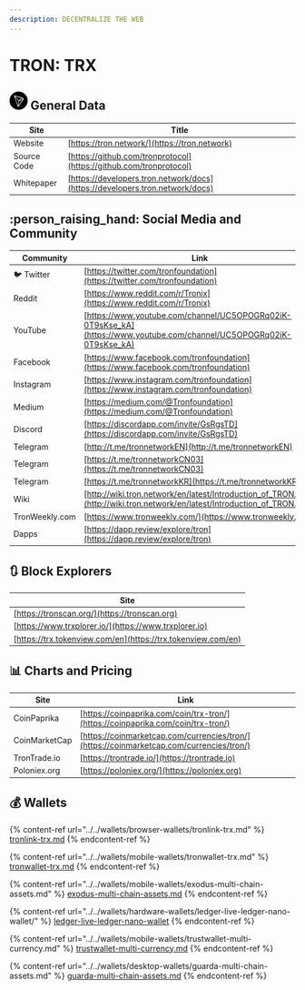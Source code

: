 ```yaml
---
description: DECENTRALIZE THE WEB
---
```


# TRON: TRX

## ![](../../.gitbook/assets/trx.png) General Data

| Site        | Title                                                                        |
| ----------- | ---------------------------------------------------------------------------- |
| Website     | [https://tron.network/](https://tron.network)                                |
| Source Code | [https://github.com/tronprotocol](https://github.com/tronprotocol)           |
| Whitepaper  | [https://developers.tron.network/docs](https://developers.tron.network/docs) |

## :person_raising_hand: Social Media and Community

| Community      | Link                                                                                                                         |
| -------------- | ---------------------------------------------------------------------------------------------------------------------------- |
| :bird: Twitter | [https://twitter.com/tronfoundation](https://twitter.com/tronfoundation)                                                     |
| Reddit         | [https://www.reddit.com/r/Tronix](https://www.reddit.com/r/Tronix)                                                           |
| YouTube        | [https://www.youtube.com/channel/UC5OPOGRq02iK-0T9sKse_kA](https://www.youtube.com/channel/UC5OPOGRq02iK-0T9sKse_kA)         |
| Facebook       | [https://www.facebook.com/tronfoundation](https://www.facebook.com/tronfoundation)                                           |
| Instagram      | [https://www.instagram.com/tronfoundation](https://www.instagram.com/tronfoundation)                                         |
| Medium         | [https://medium.com/@Tronfoundation](https://medium.com/@Tronfoundation)                                                     |
| Discord        | [https://discordapp.com/invite/GsRgsTD](https://discordapp.com/invite/GsRgsTD)                                               |
| Telegram       | [http://t.me/tronnetworkEN](http://t.me/tronnetworkEN)                                                                       |
| Telegram       | [https://t.me/tronnetworkCN03](https://t.me/tronnetworkCN03)                                                                 |
| Telegram       | [https://t.me/tronnetworkKR](https://t.me/tronnetworkKR)                                                                     |
| Wiki           | [http://wiki.tron.network/en/latest/Introduction_of_TRON.html](http://wiki.tron.network/en/latest/Introduction_of_TRON.html) |
| TronWeekly.com | [https://www.tronweekly.com/](https://www.tronweekly.com)                                                                    |
| Dapps          | [https://dapp.review/explore/tron](https://dapp.review/explore/tron)                                                         |

## :arrows_clockwise: Block Explorers

| Site                                                         |
| ------------------------------------------------------------ |
| [https://tronscan.org/](https://tronscan.org)                |
| [https://www.trxplorer.io/](https://www.trxplorer.io)        |
| [https://trx.tokenview.com/en](https://trx.tokenview.com/en) |

## :bar_chart: Charts and Pricing

| Site          | Link                                                                                     |
| ------------- | ---------------------------------------------------------------------------------------- |
| CoinPaprika   | [https://coinpaprika.com/coin/trx-tron/](https://coinpaprika.com/coin/trx-tron/)         |
| CoinMarketCap | [https://coinmarketcap.com/currencies/tron/](https://coinmarketcap.com/currencies/tron/) |
| TronTrade.io  | [https://trontrade.io/](https://trontrade.io)                                            |
| Poloniex.org  | [https://poloniex.org/](https://poloniex.org)                                            |

## :moneybag: Wallets

{% content-ref url="../../wallets/browser-wallets/tronlink-trx.md" %}
[tronlink-trx.md](../../wallets/browser-wallets/tronlink-trx.md)
{% endcontent-ref %}

{% content-ref url="../../wallets/mobile-wallets/tronwallet-trx.md" %}
[tronwallet-trx.md](../../wallets/mobile-wallets/tronwallet-trx.md)
{% endcontent-ref %}

{% content-ref url="../../wallets/mobile-wallets/exodus-multi-chain-assets.md" %}
[exodus-multi-chain-assets.md](../../wallets/mobile-wallets/exodus-multi-chain-assets.md)
{% endcontent-ref %}

{% content-ref url="../../wallets/hardware-wallets/ledger-live-ledger-nano-wallet/" %}
[ledger-live-ledger-nano-wallet](../../wallets/hardware-wallets/ledger-live-ledger-nano-wallet/)
{% endcontent-ref %}

{% content-ref url="../../wallets/mobile-wallets/trustwallet-multi-currency.md" %}
[trustwallet-multi-currency.md](../../wallets/mobile-wallets/trustwallet-multi-currency.md)
{% endcontent-ref %}

{% content-ref url="../../wallets/desktop-wallets/guarda-multi-chain-assets.md" %}
[guarda-multi-chain-assets.md](../../wallets/desktop-wallets/guarda-multi-chain-assets.md)
{% endcontent-ref %}
